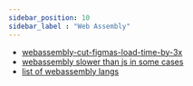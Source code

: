 ```yaml
---
sidebar_position: 10
sidebar_label : "Web Assembly"
---
```


- [webassembly-cut-figmas-load-time-by-3x](https://www.figma.com/blog/webassembly-cut-figmas-load-time-by-3x/)
- [webassembly slower than js in some cases](https://javascript.plainenglish.io/webassembly-vs-javascript-can-wasm-beat-javascript-in-benchmark-cd7c30faaf7a)
- [list of webassembly langs](https://github.com/appcypher/awesome-wasm-langs)
